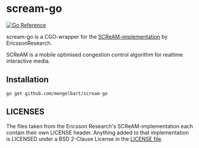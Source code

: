 # scream-go
[![Go Reference](https://pkg.go.dev/badge/github.com/mengelbart/scream-go.svg)](https://pkg.go.dev/github.com/mengelbart/scream-go)

scream-go is a CGO-wrapper for the [SCReAM-implementation](https://github.com/EricssonResearch/scream) by EricssonResearch.

SCReAM is a mobile optimised congestion control algorithm for realtime interactive media.

## Installation

```shell
go get github.com/mengelbart/scream-go
```

## LICENSES

The files taken from the Ericsson Research's SCReAM-implementation each contain their own LICENSE header. Anything added to that implementation is LICENSED under a BSD 2-Clause License in the [LICENSE file](LICENSE).